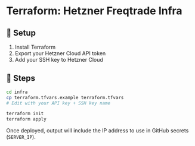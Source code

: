 # Terraform: Hetzner Freqtrade Infra

## 🚀 Setup

1. Install Terraform
2. Export your Hetzner Cloud API token
3. Add your SSH key to Hetzner Cloud

## 🧩 Steps

```bash
cd infra
cp terraform.tfvars.example terraform.tfvars
# Edit with your API key + SSH key name

terraform init
terraform apply
```

Once deployed, output will include the IP address to use in GitHub secrets (`SERVER_IP`).

